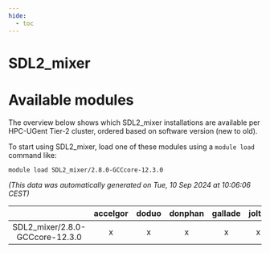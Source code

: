```yaml
---
hide:
  - toc
---
```


SDL2_mixer
==========

# Available modules


The overview below shows which SDL2_mixer installations are available per HPC-UGent Tier-2 cluster, ordered based on software version (new to old).

To start using SDL2_mixer, load one of these modules using a `module load` command like:

```shell
module load SDL2_mixer/2.8.0-GCCcore-12.3.0
```

*(This data was automatically generated on Tue, 10 Sep 2024 at 10:06:06 CEST)*  

| |accelgor|doduo|donphan|gallade|joltik|shinx|skitty|
| :---: | :---: | :---: | :---: | :---: | :---: | :---: | :---: |
|SDL2_mixer/2.8.0-GCCcore-12.3.0|x|x|x|x|x|x|x|
